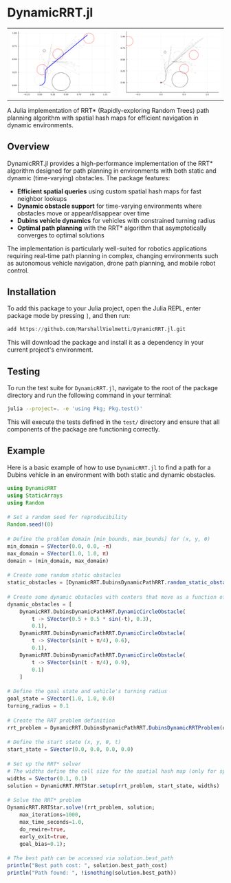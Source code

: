 # DynamicRRT.jl

<table>
  <tr>
    <td><img src="examples/dubins_dynamic_rrt_star.png" alt="Dubins RRT* with Dynamic Obstacles" width="400"/></td>
    <td><img src="examples/dubins_dynamic_rrt_star.gif" alt="Dubins RRT* with Dynamic Obstacles Animation" width="400"/></td>
  </tr>
</table>

A Julia implementation of RRT* (Rapidly-exploring Random Trees) path planning algorithm with spatial hash maps for efficient navigation in dynamic environments.

## Overview

DynamicRRT.jl provides a high-performance implementation of the RRT* algorithm designed for path planning in environments with both static and dynamic (time-varying) obstacles. The package features:

- **Efficient spatial queries** using custom spatial hash maps for fast neighbor lookups
- **Dynamic obstacle support** for time-varying environments where obstacles move or appear/disappear over time
- **Dubins vehicle dynamics** for vehicles with constrained turning radius
- **Optimal path planning** with the RRT* algorithm that asymptotically converges to optimal solutions

The implementation is particularly well-suited for robotics applications requiring real-time path planning in complex, changing environments such as autonomous vehicle navigation, drone path planning, and mobile robot control.

## Installation

To add this package to your Julia project, open the Julia REPL, enter package mode by pressing `]`, and then run:

```julia
add https://github.com/MarshallVielmetti/DynamicRRT.jl.git
```

This will download the package and install it as a dependency in your current project's environment.

## Testing

To run the test suite for `DynamicRRT.jl`, navigate to the root of the package directory and run the following command in your terminal:

```bash
julia --project=. -e 'using Pkg; Pkg.test()'
```

This will execute the tests defined in the `test/` directory and ensure that all components of the package are functioning correctly.

## Example

Here is a basic example of how to use `DynamicRRT.jl` to find a path for a Dubins vehicle in an environment with both static and dynamic obstacles.

```julia
using DynamicRRT
using StaticArrays
using Random

# Set a random seed for reproducibility
Random.seed!(0)

# Define the problem domain [min_bounds, max_bounds] for (x, y, θ)
min_domain = SVector(0.0, 0.0, -π)
max_domain = SVector(1.0, 1.0, π)
domain = (min_domain, max_domain)

# Create some random static obstacles
static_obstacles = [DynamicRRT.DubinsDynamicPathRRT.random_static_obstacle() for i=1:2]

# Create some dynamic obstacles with centers that move as a function of time
dynamic_obstacles = [
    DynamicRRT.DubinsDynamicPathRRT.DynamicCircleObstacle(
        t -> SVector(0.5 + 0.5 * sin(-t), 0.3), 
        0.1), 
    DynamicRRT.DubinsDynamicPathRRT.DynamicCircleObstacle(
        t -> SVector(sin(t + π/4), 0.6), 
        0.1), 
    DynamicRRT.DubinsDynamicPathRRT.DynamicCircleObstacle(
        t -> SVector(sin(t - π/4), 0.9), 
        0.1)
    ]

# Define the goal state and vehicle's turning radius
goal_state = SVector(1.0, 1.0, 0.0)
turning_radius = 0.1

# Create the RRT problem definition
rrt_problem = DynamicRRT.DubinsDynamicPathRRT.DubinsDynamicRRTProblem(domain, turning_radius, static_obstacles, dynamic_obstacles, goal_state)

# Define the start state (x, y, θ, t)
start_state = SVector(0.0, 0.0, 0.0, 0.0)

# Set up the RRT* solver
# The widths define the cell size for the spatial hash map (only for spatial dimensions)
widths = SVector(0.1, 0.1) 
solution = DynamicRRT.RRTStar.setup(rrt_problem, start_state, widths)

# Solve the RRT* problem
DynamicRRT.RRTStar.solve!(rrt_problem, solution; 
    max_iterations=1000, 
    max_time_seconds=1.0, 
    do_rewire=true, 
    early_exit=true,
    goal_bias=0.1);

# The best path can be accessed via solution.best_path
println("Best path cost: ", solution.best_path_cost)
println("Path found: ", !isnothing(solution.best_path))

```
